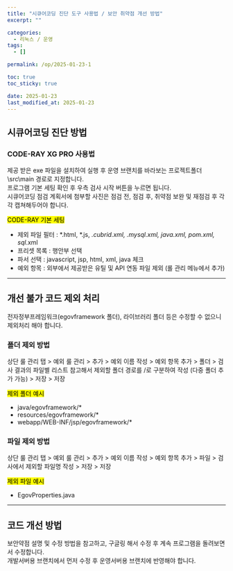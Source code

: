 ```yaml
---
title: "시큐어코딩 진단 도구 사용법 / 보안 취약점 개선 방법"
excerpt: ""

categories:
  - 리눅스 / 운영
tags:
  - []

permalink: /op/2025-01-23-1

toc: true
toc_sticky: true

date: 2025-01-23
last_modified_at: 2025-01-23
---
```


## 시큐어코딩 진단 방법

### CODE-RAY XG PRO 사용법
제공 받은 exe 파일을 설치하여 실행 후 운영 브랜치를 바라보는 프로젝트폴더\src\main 경로로 지정합니다.  
프로그램 기본 세팅 확인 후 우측 검사 시작 버튼을 누르면 됩니다.  
시큐어코딩 점검 계획서에 첨부할 사진은 점검 전, 점검 후, 취약점 보완 및 재점검 후 각각 캡쳐해두어야 합니다.

<mark>CODE-RAY 기본 세팅</mark>
- 제외 파일 필터 : *.html, *.js, *.cubrid.xml, *.mysql.xml, java*.xml, pom.xml, sql*.xml
- 프리셋 목록 : 행안부 선택
- 파서 선택 : javascript, jsp, html, xml, java 체크
- 예외 항목 : 외부에서 제공받은 유틸 및 API 연동 파일 제외 (롤 관리 메뉴에서 추가)

---

## 개선 불가 코드 제외 처리
전자정부프레임워크(egovframework 폴더), 라이브러리 폴더 등은 수정할 수 없으니 제외처리 해야 합니다.

### 폴더 제외 방법
상단 룰 관리 탭 > 예외 룰 관리 > 추가 > 예외 이름 작성 > 예외 항목 추가 > 폴더 > 검사 결과의 파일별 리스트 참고해서 제외할 폴더 경로를 /로 구분하여 작성 (다중 폴더 추가 가능) > 저장 > 저장

<mark>제외 폴더 예시</mark>
- java/egovframework/*
- resources/egovframework/*
- webapp/WEB-INF/jsp/egovframework/*

### 파일 제외 방법
상단 룰 관리 탭 > 예외 룰 관리 > 추가 > 예외 이름 작성 > 예외 항목 추가 > 파일 > 검사에서 제외할 파일명 작성 > 저장 > 저장

<mark>제외 파일 예시</mark>
- EgovProperties.java

---

## 코드 개선 방법
보안약점 설명 및 수정 방법을 참고하고, 구글링 해서 수정 후 계속 프로그램을 돌려보면서 수정합니다.  
개발서버용 브랜치에서 먼저 수정 후 운영서버용 브랜치에 반영해야 합니다.
